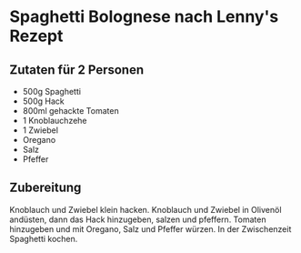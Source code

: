# Spaghetti Bolognese nach Lenny's Rezept

## Zutaten für 2 Personen 

- 500g Spaghetti
- 500g Hack
- 800ml gehackte Tomaten
- 1 Knoblauchzehe
- 1 Zwiebel
- Oregano
- Salz
-  Pfeffer 

## Zubereitung
Knoblauch und Zwiebel klein hacken.
Knoblauch und Zwiebel in Olivenöl andüsten, dann das Hack hinzugeben, salzen und pfeffern. 
Tomaten hinzugeben und mit Oregano, Salz und Pfeffer würzen.
In der Zwischenzeit Spaghetti kochen.
